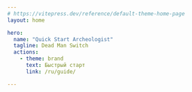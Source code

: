 ```yaml
---
# https://vitepress.dev/reference/default-theme-home-page
layout: home

hero:
  name: "Quick Start Archeologist"
  tagline: Dead Man Switch
  actions:
    - theme: brand
      text: Быстрый старт
      link: /ru/guide/

---
```


